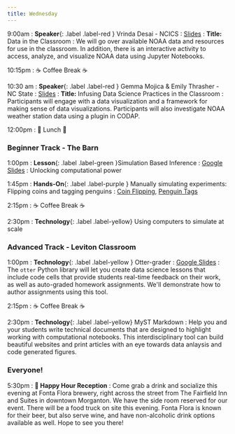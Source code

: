 ```yaml
---
title: Wednesday
---
```


9:00am
: **Speaker**{: .label .label-red } Vrinda Desai - NCICS
  : [Slides](https://docs.google.com/presentation/d/1a0phjBOMxmIycFEjrH0FW-3Rzt2L4KFFrRwWsFw8-YQ/edit?usp=sharing)
: **Title:** Data in the Classroom
: We will go over available NOAA data and resources for use in the classroom. In addition, there is an interactive activity to access, analyze, and visualize NOAA data using Jupyter Notebooks.

10:15pm
: ☕ Coffee Break ☕

10:30 am
: **Speaker**{: .label .label-red } Gemma Mojica & Emily Thrasher - NC State
  : [Slides](https://drive.google.com/file/d/1fJR9_978HvwRAqFChtO88YAAmyeygC4V/view?usp=sharing)
: **Title:** Infusing Data Science Practices in the Classroom
: Participants will engage with a data visualization and a framework for making sense of data visualizations. Participants will also investigate NOAA weather station data using a plugin in CODAP.

12:00pm
 : 🥘 Lunch 🥘

### Beginner Track - The Barn
1:00pm 
: **Lesson**{: .label .label-green }Simulation Based Inference
  : [Google Slides](https://docs.google.com/presentation/d/18AwMJb2qk4Q79_BFAstCgQgCVDPsoU-uyyqYCboVlxU/edit?usp=sharing)
: Unlocking computational power

1:45pm
: **Hands-On**{: .label .label-purple } Manually simulating experiments: Flipping coins and tagging penguins
  : [Coin Flipping](https://www.rossmanchance.com/applets/2021/oneprop/OneProp.htm), [Penguin Tags](https://www.rossmanchance.com/applets/2021/chisqshuffle/ChiSqShuffle.htm?twobytwo=1)
  
2:15pm
: ☕ Coffee Break ☕

2:30pm
: **Technology**{: .label .label-yellow} Using computers to simulate at scale

### Advanced Track - Leviton Classroom
1:00pm 
: **Technology**{: .label .label-yellow } Otter-grader
  : [Google Slides](https://docs.google.com/presentation/d/1wtLJvGhzkxcQ5NXK1oK7z7gdiNVgjLdlZ3wMs1RcVTw/edit#slide=id.p)
: The `otter` Python library will let you create data science lessons that include code cells that provide students real-time feedback on their work, as well as auto-graded homework assignments. We'll demonstrate how to author assignments using this tool.
  
2:15pm
: ☕ Coffee Break ☕

2:30pm
: **Technology**{: .label .label-yellow} MyST Markdown
: Help you and your students write technical documents that are designed to highlight working with computational notebooks. This interdisciplinary tool can build beautiful websites and print articles with an eye towards data anlaysis and code generated figures.

### Everyone!
5:30pm
: **🍻 Happy Hour Reception**
: Come grab a drink and socialize this evening at Fonta Flora brewery, right across the street from The Fairfield Inn and Suites in downtown Morganton. We have the side room reserved for our event. There will be a food truck on site this evening. Fonta Flora is known for their beer, but also serve wine, and have non-alcoholic drink options available as well. Hope to see you there!
